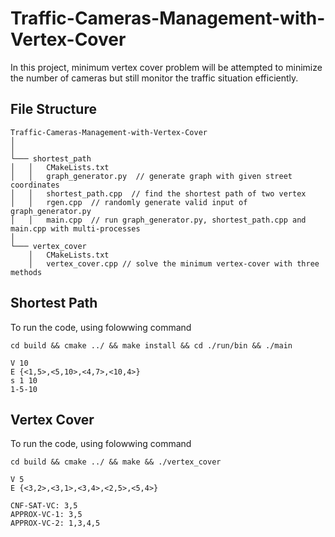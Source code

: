 # Traffic-Cameras-Management-with-Vertex-Cover
In this project, minimum vertex cover problem will be attempted to minimize the number of cameras but still monitor the traffic situation efficiently.

## File Structure

```
Traffic-Cameras-Management-with-Vertex-Cover
│     
│
└─── shortest_path
│   │   CMakeLists.txt
│   │   graph_generator.py  // generate graph with given street coordinates
│   │   shortest_path.cpp  // find the shortest path of two vertex
│   │   rgen.cpp  // randomly generate valid input of graph_generator.py
│   │   main.cpp  // run graph_generator.py, shortest_path.cpp and main.cpp with multi-processes
│   
└─── vertex_cover
    │   CMakeLists.txt
    │   vertex_cover.cpp // solve the minimum vertex-cover with three methods
```

## Shortest Path

To run the code, using folowwing command
```
cd build && cmake ../ && make install && cd ./run/bin && ./main

V 10
E {<1,5>,<5,10>,<4,7>,<10,4>}
s 1 10
1-5-10

```

## Vertex Cover

To run the code, using folowwing command
```
cd build && cmake ../ && make && ./vertex_cover

V 5
E {<3,2>,<3,1>,<3,4>,<2,5>,<5,4>}

CNF-SAT-VC: 3,5
APPROX-VC-1: 3,5
APPROX-VC-2: 1,3,4,5

```